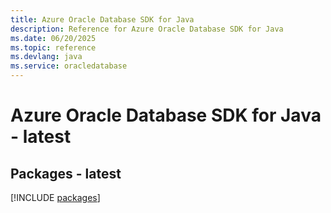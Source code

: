 ```yaml
---
title: Azure Oracle Database SDK for Java
description: Reference for Azure Oracle Database SDK for Java
ms.date: 06/20/2025
ms.topic: reference
ms.devlang: java
ms.service: oracledatabase
---
```

# Azure Oracle Database SDK for Java - latest
## Packages - latest
[!INCLUDE [packages](oracle-database-index.md)]